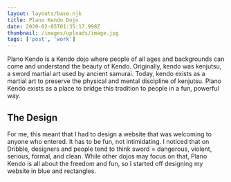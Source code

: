 ```yaml
---
layout: layouts/base.njk
title: Plano Kendo Dojo
date: 2020-02-05T01:35:17.998Z
thumbnail: /images/uploads/image.jpg
tags: ['post', 'work']
---
```

Plano Kendo is a Kendo dojo where people of all ages and backgrounds can come and understand the beauty of Kendo. Originally, kendo was kenjutsu, a sword martial art used by ancient samurai. Today, kendo exists as a martial art to preserve the physical and mental discipline of kenjutsu. Plano Kendo exists as a place to bridge this tradition to people in a fun, powerful way.

## The Design

For me, this meant that I had to design a website that was welcoming to anyone who entered. It has to be fun, not intimidating. I noticed that on Dribble, designers and people tend to think sword = dangerous, violent, serious, formal, and clean. While other dojos may focus on that, Plano Kendo is all about the freedom and fun, so I started off designing my website in blue and rectangles.

